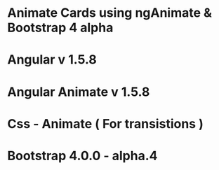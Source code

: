# Animate Cards using ngAnimate & Bootstrap 4 alpha
# Angular v 1.5.8
# Angular Animate v 1.5.8
# Css - Animate ( For transistions ) 
# Bootstrap 4.0.0 - alpha.4

